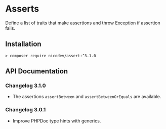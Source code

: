 # Asserts
Define a list of traits that make assertions and throw Exception if assertion fails.

## Installation

```shell
> composer require nicodev/assert:^3.1.0
```

## API Documentation

### Changelog 3.1.0

* The assertions `assertBetween` and `assertBetweenOrEquals` are available.

### Changelog 3.0.1

* Improve PHPDoc type hints with generics.
